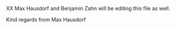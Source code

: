 XX
Max Hausdorf and Benjamin Zahn will be editing this file as well.

Kind regards from Max Hausdorf